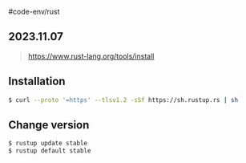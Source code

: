 #code-env/rust
## 2023.11.07

> https://www.rust-lang.org/tools/install

## Installation

```bash
$ curl --proto '=https' --tlsv1.2 -sSf https://sh.rustup.rs | sh
```

## Change version

```bash
$ rustup update stable
$ rustup default stable
```